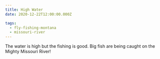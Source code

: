 ```yaml
---
title: High Water
date: 2020-12-22T12:00:00.000Z

tags:
  - fly-fishing-montana
  - missouri-river
---
```


The water is high but the fishing is good. Big fish are being caught on the Mighty Missouri River!

